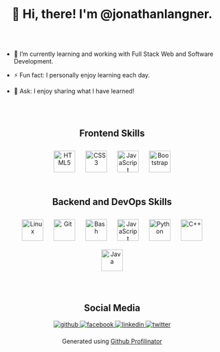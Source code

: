 
<body>
  <div align="center"> <h1> 👋 Hi, there! I'm @jonathanlangner. </h1> </div>  

  <br></br>

  - 🌱 I’m currently learning and working with Full Stack Web and Software Development.   

  - ⚡ Fun fact: I personally enjoy learning each day. 

  - 💬 Ask: I enjoy sharing what I have learned!  

  <br/>  

  </br>
  <div align="center"> <h2>Frontend Skills </h2> </div> 
  <div align="center">  
      <img style="margin: 10px" src="https://profilinator.rishav.dev/skills-assets/html5-original-wordmark.svg" alt="HTML5" height="50" />
      <img style="margin: 10px" src="https://profilinator.rishav.dev/skills-assets/css3-original-wordmark.svg" alt="CSS3" height="50" /> 
      <img style="margin: 10px" src="https://profilinator.rishav.dev/skills-assets/javascript-original.svg" alt="JavaScript" height="50" />
      <img style="margin: 10px" src="https://profilinator.rishav.dev/skills-assets/bootstrap-plain.svg" alt="Bootstrap" height="50" />   
  </div>

  </td><td valign="top" width="33%">
  <br/>

  <div align="center"> <h2>Backend and DevOps Skills</h2> </div> 
  <div align="center">  
  <img style="margin: 10px" src="https://profilinator.rishav.dev/skills-assets/linux-original.svg" alt="Linux" height="50" />
  <img style="margin: 10px" src="https://profilinator.rishav.dev/skills-assets/git-scm-icon.svg" alt="Git" height="50" />  
  <img style="margin: 10px" src="https://profilinator.rishav.dev/skills-assets/gnu_bash-icon.svg" alt="Bash" height="50" /> 
  <img style="margin: 10px" src="https://profilinator.rishav.dev/skills-assets/javascript-original.svg" alt="JavaScript" height="50" />   
  <img style="margin: 10px" src="https://profilinator.rishav.dev/skills-assets/python-original.svg" alt="Python" height="50" /> 
  <img style="margin: 10px" src="https://profilinator.rishav.dev/skills-assets/cplusplus-original.svg" alt="C++" height="50" />  
  <img style="margin: 10px" src="https://profilinator.rishav.dev/skills-assets/java-original-wordmark.svg" alt="Java" height="50" />  
  </div>

  </td><td valign="top" width="33%">

  </td></tr></table>  
  <br/>
  <br/>  

  <div align="center"> <h2>Social Media</h2> </div> 
  <div align="center">
  <a href="https://github.com/jonathanlangner" target="_blank">
  <img src=https://img.shields.io/badge/github-%2324292e.svg?&style=for-the-badge&logo=github&logoColor=white alt=github style="margin-bottom: 5px;" />
  </a>
  <a href="https://www.facebook.com/jonathan.langner.12" target="_blank">
  <img src=https://img.shields.io/badge/facebook-%232E87FB.svg?&style=for-the-badge&logo=facebook&logoColor=white alt=facebook style="margin-bottom: 5px;" />
  </a>
  <a href="https://linkedin.com/in/jonathan-langner" target="_blank">
  <img src=https://img.shields.io/badge/linkedin-%231E77B5.svg?&style=for-the-badge&logo=linkedin&logoColor=white alt=linkedin style="margin-bottom: 5px;" />
  </a>
  <a href="https://twitter.com/jonlangner1" target="_blank">
  <img src=https://img.shields.io/badge/twitter-%2300acee.svg?&style=for-the-badge&logo=twitter&logoColor=white alt=twitter style="margin-bottom: 5px;" />
  </a>  
  </div>  

  <br/>  
  <div align="center">Generated using <a href="https://profilinator.rishav.dev/" target="_blank">Github Profilinator</a></div>
</body>
